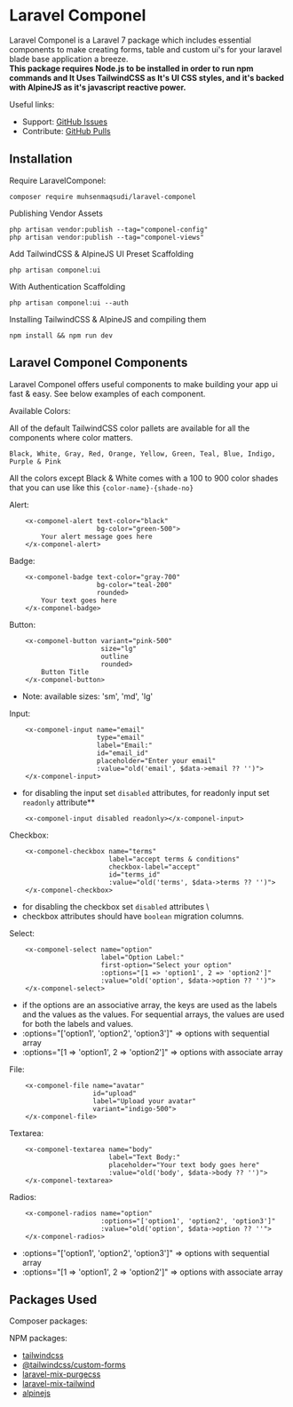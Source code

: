 # Laravel Componel

Laravel Componel is a Laravel 7 package which includes essential components to make creating forms, table and custom ui's for your laravel blade base application a breeze. \
**This package requires Node.js to be installed in order to run npm commands and It Uses TailwindCSS as It's UI CSS styles, and it's backed with AlpineJS as it's javascript reactive power.**

Useful links:

-   Support: [GitHub Issues](https://github.com/muhsenmaqsudi/laravel-componel/issues)
-   Contribute: [GitHub Pulls](https://github.com/muhsenmaqsudi/laravel-componel/pulls)

## Installation

Require LaravelComponel:

    composer require muhsenmaqsudi/laravel-componel

Publishing Vendor Assets

    php artisan vendor:publish --tag="componel-config"
    php artisan vendor:publish --tag="componel-views"


Add TailwindCSS & AlpineJS UI Preset Scaffolding

    php artisan componel:ui

With Authentication Scaffolding

    php artisan componel:ui --auth

Installing TailwindCSS & AlpineJS and compiling them

    npm install && npm run dev

## Laravel Componel Components

Laravel Componel offers useful components to make building your app ui fast & easy. See below examples of each component.

Available Colors:

All of the default TailwindCSS color pallets are available for all the components where color matters.

`Black, White, Gray, Red, Orange, Yellow, Green, Teal, Blue, Indigo, Purple & Pink`

All the colors except Black & White comes with a 100 to 900 color shades that you can use like this `{color-name}-{shade-no}`

Alert:

```blade
    <x-componel-alert text-color="black"
                      bg-color="green-500">
        Your alert message goes here
    </x-componel-alert>
```

Badge:

```blade
    <x-componel-badge text-color="gray-700"
                      bg-color="teal-200"
                      rounded>
        Your text goes here
    </x-componel-badge>
```

Button:

```blade
    <x-componel-button variant="pink-500"
                       size="lg"
                       outline
                       rounded>
        Button Title
    </x-componel-button>
```

- Note: available sizes: 'sm', 'md', 'lg'

Input:

```blade
    <x-componel-input name="email"
                      type="email"
                      label="Email:"
                      id="email_id"
                      placeholder="Enter your email"
                      :value="old('email', $data->email ?? '')">
    </x-componel-input>
```

- for disabling the input set `disabled` attributes, for readonly input set `readonly` attribute**
```blade
    <x-componel-input disabled readonly></x-componel-input>
```

Checkbox:

```blade
    <x-componel-checkbox name="terms"
                         label="accept terms & conditions"
                         checkbox-label="accept"
                         id="terms_id"
                         :value="old('terms', $data->terms ?? '')">
    </x-componel-checkbox>
```

- for disabling the checkbox set `disabled` attributes \
- checkbox attributes should have `boolean` migration columns.

Select:

```blade
    <x-componel-select name="option"
                       label="Option Label:"
                       first-option="Select your option"
                       :options="[1 => 'option1', 2 => 'option2']"
                       :value="old('option', $data->option ?? '')">
    </x-componel-select>
```

-   if the options are an associative array, the keys are used as the labels and the values as the values. For sequential arrays, the values are used for both the labels and values.
-   :options="['option1', 'option2', 'option3']" => options with sequential array
-   :options="[1 => 'option1', 2 => 'option2']" => options with associate array

File:

```blade
    <x-componel-file name="avatar"
                     id="upload"
                     label="Upload your avatar"
                     variant="indigo-500">
    </x-componel-file>
```

Textarea:

```blade
    <x-componel-textarea name="body"
                         label="Text Body:"
                         placeholder="Your text body goes here"
                         :value="old('body', $data->body ?? '')">
    </x-componel-textarea>
```

Radios:

```blade
    <x-componel-radios name="option"
                       :options="['option1', 'option2', 'option3']"
                       :value="old('option', $data->option ?? ''">
    </x-componel-radios>
```

-   :options="['option1', 'option2', 'option3']" => options with sequential array
-   :options="[1 => 'option1', 2 => 'option2']" => options with associate array

## Packages Used

Composer packages:

NPM packages:

-   [tailwindcss](https://www.npmjs.com/package/tailwindcss)
-   [@tailwindcss/custom-forms](https://www.npmjs.com/package/@tailwindcss/custom-forms)
-   [laravel-mix-purgecss](https://www.npmjs.com/package/laravel-mix-purgecss)
-   [laravel-mix-tailwind](https://www.npmjs.com/package/laravel-mix-tailwind)
-   [alpinejs](https://www.npmjs.com/package/alpinejs)
